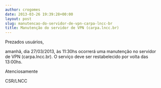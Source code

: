 ```yaml
---
author: crogomes
date: 2013-03-26 19:39:28+00:00
layout: post
slug: manutencao-do-servidor-de-vpn-carpa-lncc-br
title: Manutenção do servidor de VPN (carpa.lncc.br)
---
```


Prezados usuários,

amanhã, dia 27/03/2013, às 11:30hs ocorrerá uma manutenção no servidor de VPN (carpa.lncc.br). O serviço deve ser restabelecido por volta das 13:00hs.

Atenciosamente

CSR/LNCC
